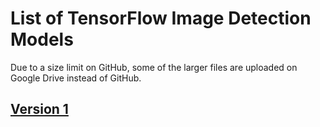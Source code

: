 List of TensorFlow Image Detection Models
==========================================
Due to a size limit on GitHub, some of the larger files are uploaded on Google Drive instead of GitHub.

## [Version 1](https://drive.google.com/open?id=1ZSMVnBCjg52rsrUGxXBNUq-FA5rx1ANa)
